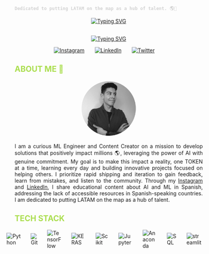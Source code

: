 <!-- Intro Section -->
<span style="color: #D3D3D3;">**`Dedicated to putting LATAM on the map as a hub of talent. 🌎🫡`**</span>

<p align="center">
  <!-- Name Section -->
  <a href="https://git.io/typing-svg"><img src="https://readme-typing-svg.demolab.com?font=Impact&duration=5001&pause=900&color=abde50&center=true&vCenter=true&repeat=false&width=300&lines=Tomas+Baron+Galvis" alt="Typing SVG" /></a>
</p>

<p align="center" style="margin-top: 30px;">
  <!-- Facts Section -->
  <a href="https://git.io/typing-svg"><img src="https://readme-typing-svg.demolab.com?font=Impact&duration=5001&pause=900&color=abde50&center=true&vCenter=true&width=300&lines=Data+Scientist+and+ML+Engineer+;Always+Striving+to+improve+daily+;Content+Creator+for+LATAM" alt="Typing SVG" /></a>
</p>

<!-- Social icons section -->
<p align="center">
  <a href="https://www.instagram.com/t0mas_baron_/"><img width="45px" alt="Instagram" title="Instagram" src="https://img.icons8.com/?size=100&id=0wr4dYtBFwHA&format=png&color=abde50"/></a>
  &#8287;&#8287;&#8287;&#8287;&#8287;
  <a href="https://www.linkedin.com/in/tomasbaron/" ><img width="48px" alt="LinkedIn" title="LinkedIn" src="https://img.icons8.com/?size=100&id=8808&format=png&color=abde50" /></a> 
  &#8287;&#8287;&#8287;&#8287;&#8287;
  <a href="https://x.com/tomas87937890" ><img width="45px" alt="Twitter" title="Twitter" src="https://img.icons8.com/?size=100&id=fJp7hepMryiw&format=png&color=abde50"/></a>
  &#8287;&#8287;&#8287;&#8287;&#8287;
</p>

<!-- About me section -->
<h2 style="color: #abde50;">ABOUT ME 👀</h2>
  <p align="center">
  <img src="my_photo.png" alt="GOAT" style="max-width: 150px; height: 150px; border-radius: 50%; object-fit: cover;">
<p style="text-align: justify;">
  I am a curious ML Engineer and Content Creator on a mission to develop solutions that positively impact millions 🌎, leveraging the power of AI with genuine commitment. My goal is to make this impact a reality, one TOKEN at a time, learning every day and building innovative projects focused on helping others. I prioritize rapid shipping and iteration to gain feedback, learn from mistakes, and listen to the community. Through my <a href="https://www.instagram.com/t0mas_baron/">Instagram</a> and <a href="https://www.linkedin.com/in/tomasbaron/">LinkedIn</a>, I share educational content about AI and ML in Spanish, addressing the lack of accessible resources in Spanish-speaking countries. I am dedicated to putting LATAM on the map as a hub of talent.
</p>
<p align="center">
    <h2 style="color: #abde50;">TECH STACK</h2>
  <!-- Tech Stack Section --> 
  <div style="display: flex; flex-wrap: nowrap; align-items: center; justify-content: center;">
    <img alt="Python" width="40px" style="padding-right:25px;" src="https://cdn.jsdelivr.net/gh/devicons/devicon@latest/icons/python/python-original.svg" />
    <img alt="Git" width="40px" style="padding-right:25px;" src="https://cdn.jsdelivr.net/gh/devicons/devicon@latest/icons/git/git-original.svg" />
    <img alt="TensorFlow" width="40px" style="padding-right:25px;" src="https://cdn.jsdelivr.net/gh/devicons/devicon@latest/icons/tensorflow/tensorflow-original.svg" /> 
    <img alt="KERAS" width="40px" style="padding-right:25px;" src="https://cdn.jsdelivr.net/gh/devicons/devicon@latest/icons/keras/keras-original.svg" /> 
    <img alt="Scikit" width="40px" style="padding-right:25px;" src="https://cdn.jsdelivr.net/gh/devicons/devicon@latest/icons/scikitlearn/scikitlearn-original.svg" />
    <img alt="Jupyter" width="40px" style="padding-right:25px;" src="https://cdn.jsdelivr.net/gh/devicons/devicon@latest/icons/jupyter/jupyter-original-wordmark.svg" /> 
    <img alt="Anaconda" width="40px" style="padding-right:25px;" src="https://cdn.jsdelivr.net/gh/devicons/devicon@latest/icons/anaconda/anaconda-original.svg" /> 
    <img alt="SQL" width="40px" style="padding-right:25px;" src="https://cdn.jsdelivr.net/gh/devicons/devicon@latest/icons/azuresqldatabase/azuresqldatabase-original.svg" />  
    <img alt="streamlit" width="40px" style="padding-right:25px;" src="https://cdn.jsdelivr.net/gh/devicons/devicon@latest/icons/streamlit/streamlit-original.svg" />
  </div>

